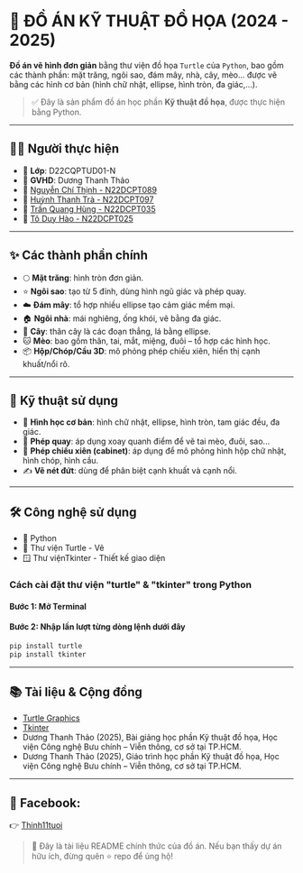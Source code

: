 # 🐾 ĐỒ ÁN KỸ THUẬT ĐỒ HỌA (2024 - 2025)

**Đồ án vẽ hình đơn giản** bằng thư viện đồ họa `Turtle` của `Python`, bao gồm các thành phần: mặt trăng, ngôi sao, đám mây, nhà, cây, mèo... được vẽ bằng các hình cơ bản (hình chữ nhật, ellipse, hình tròn, đa giác,...).

> ✅ Đây là sản phẩm đồ án học phần **Kỹ thuật đồ họa**, được thực hiện bằng Python.

---

## 👨‍💻 Người thực hiện

- 🏫 **Lớp**: D22CQPTUD01-N
- 💼 **GVHD**: Dương Thanh Thảo
- 🌻 [Nguyễn Chí Thịnh - N22DCPT089](https://github.com/hnihTyoB/)
- 🌻 [Huỳnh Thanh Trà - N22DCPT097](https://github.com/HuynhThanhTra/)
- 🌻 [Trần Quang Hùng - N22DCPT035](https://github.com/Anroiy123/)
- 🌻 [Tô Duy Hào - N22DCPT025](https://github.com/Shunnio/)

---

## ✨ Các thành phần chính

- 🌕 **Mặt trăng**: hình tròn đơn giản.
- ⭐ **Ngôi sao**: tạo từ 5 đỉnh, dùng hình ngũ giác và phép quay.
- ☁️ **Đám mây**: tổ hợp nhiều ellipse tạo cảm giác mềm mại.
- 🏠 **Ngôi nhà**: mái nghiêng, ống khói, vẽ bằng đa giác.
- 🌲 **Cây**: thân cây là các đoạn thẳng, lá bằng ellipse.
- 🐱 **Mèo**: bao gồm thân, tai, mắt, miệng, đuôi – tổ hợp các hình học.
- 📦 **Hộp/Chóp/Cầu 3D**: mô phỏng phép chiếu xiên, hiển thị cạnh khuất/nổi rõ.

---

## 🧮 Kỹ thuật sử dụng

- 📐 **Hình học cơ bản**: hình chữ nhật, ellipse, hình tròn, tam giác đều, đa giác.
- 🔄 **Phép quay**: áp dụng xoay quanh điểm để vẽ tai mèo, đuôi, sao...
- 🔭 **Phép chiếu xiên (cabinet)**: áp dụng để mô phỏng hình hộp chữ nhật, hình chóp, hình cầu.
- ✍️ **Vẽ nét đứt**: dùng để phân biệt cạnh khuất và cạnh nổi.

---

## 🛠️ Công nghệ sử dụng

- 🐍 Python
- 🐢 Thư viện Turtle - Vẽ
- 🪟 Thư việnTkinter - Thiết kế giao diện

### Cách cài đặt thư viện "turtle" & "tkinter" trong Python

#### Bước 1: Mở Terminal

#### Bước 2: Nhập lần lượt từng dòng lệnh dưới đây

```bash
pip install turtle
pip install tkinter
```

---

## 📚 Tài liệu & Cộng đồng

- [Turtle Graphics](https://docs.python.org/3/library/turtle.html/)
- [Tkinter](https://docs.python.org/3/library/tkinter.html/)
- Dương Thanh Thảo (2025), Bài giảng học phần Kỹ thuật đồ họa, Học viện Công nghệ Bưu chính – Viễn thông, cơ sở tại TP.HCM.
- Dương Thanh Thảo (2025), Giáo trình học phần Kỹ thuật đồ họa, Học viện Công nghệ Bưu chính – Viễn thông, cơ sở tại TP.HCM.

---

## 📘 Facebook:

👉 [Thinh11tuoi](https://www.facebook.com/nguyen.chi.thinh.74213)

> 🧠 Đây là tài liệu README chính thức của đồ án. Nếu bạn thấy dự án hữu ích, đừng quên ⭐️ repo để ủng hộ!
